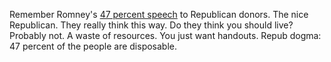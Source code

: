 Remember Romney's <a href="https://youtu.be/M2gvY2wqI7M">47 percent speech</a> to Republican donors. The nice Republican. They really think this way. Do they think you should live? Probably not. A waste of resources. You just want handouts. Repub dogma: 47 percent of the people are disposable. 
